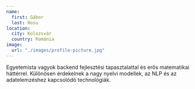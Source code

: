 ```yaml
---
name:
  first: Gábor
  last: Hosu
location:
  city: Kolozsvár
  country: Románia
image:
  url: "./images/profile-picture.jpg"
---
```


Egyetemista vagyok backend fejlesztési tapasztalattal és erős matematikai háttérrel. Különösen érdekelnek a nagy nyelvi modellek, az NLP és az adatelemzéshez kapcsolódó technológiák.
